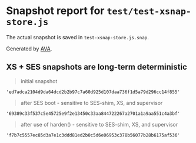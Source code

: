 # Snapshot report for `test/test-xsnap-store.js`

The actual snapshot is saved in `test-xsnap-store.js.snap`.

Generated by [AVA](https://avajs.dev).

## XS + SES snapshots are long-term deterministic

> initial snapshot

    'ed7adca2104d9da64dcd2b2b97c7a60d925d107daa736f1d5a79d296cc14f855'

> after SES boot - sensitive to SES-shim, XS, and supervisor

    '69389c33f537c5e45725e9f2e13450c33aa844722267a2701a1a9aa551c4a3bf'

> after use of harden() - sensitive to SES-shim, XS, and supervisor

    'f7b7c5557ec85d3a7e1c3ddd81ed2b0c5d6e06953c378b56077b28b6175af536'
